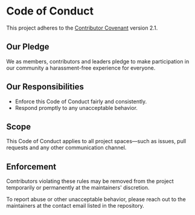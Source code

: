 # Code of Conduct

This project adheres to the [Contributor Covenant](https://www.contributor-covenant.org) version 2.1.

## Our Pledge

We as members, contributors and leaders pledge to make participation in our community a harassment-free experience for everyone.

## Our Responsibilities

- Enforce this Code of Conduct fairly and consistently.
- Respond promptly to any unacceptable behavior.

## Scope

This Code of Conduct applies to all project spaces—such as issues, pull requests and any other communication channel.

## Enforcement

Contributors violating these rules may be removed from the project temporarily or permanently at the maintainers' discretion.

To report abuse or other unacceptable behavior, please reach out to the maintainers at the contact email listed in the repository.
